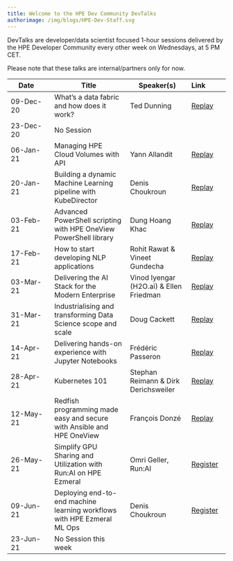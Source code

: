 ```yaml
---
title: Welcome to the HPE Dev Community DevTalks
authorimage: /img/blogs/HPE-Dev-Staff.svg
---
```

DevTalks are developer/data scientist focused 1-hour sessions delivered by the HPE Developer Community
 every other week on Wednesdays, at 5 PM CET. 

Please note that these talks are internal/partners only for now.

| &nbsp;&nbsp;&nbsp;&nbsp;Date&nbsp;&nbsp;&nbsp;&nbsp;&nbsp;&nbsp;&nbsp; | Title                                                                    | Speaker(s)                               | Link&nbsp;&nbsp;&nbsp;&nbsp;&nbsp;&nbsp;&nbsp;&nbsp;&nbsp;                            |
| ---------------------------------------------------------------------- | ------------------------------------------------------------------------ | ---------------------------------------- | ------------------------------------------------------------------------------------- |
| 09-Dec-20                                                              | What’s a data fabric and how does it work?                               | Ted Dunning                              | [Replay](https://vimeo.com/489790992/47e806f228)                                      |
| 23-Dec-20                                                              | No Session                                                               |                                          |                                                                                       |
| 06-Jan-21                                                              | Managing HPE Cloud Volumes with API                                      | Yann Allandit                            | [Replay](https://vimeo.com/498286520/1a5f5f742a)                                      |
| 20-Jan-21                                                              | Building a dynamic Machine Learning pipeline with KubeDirector           | Denis Choukroun                          | [Replay](https://vimeo.com/503611948)                                                 |
| 03-Feb-21                                                              | Advanced PowerShell scripting with HPE OneView PowerShell library        | Dung Hoang Khac                          | [Replay](https://vimeo.com/508802530)                                                 |
| 17-Feb-21                                                              | How to start developing NLP applications                                 | Rohit Rawat & Vineet Gundecha            | [Replay](https://vimeo.com/514054456)                                                 |
| 03-Mar-21                                                              | Delivering the AI Stack for the Modern Enterprise                        | Vinod Iyengar (H2O.ai) &  Ellen Friedman | [Replay](https://vimeo.com/520629079/56fecc72f8)                                      |
| 31-Mar-21                                                              | Industrialising and transforming Data Science scope and scale            | Doug Cackett                             | [Replay](https://vimeo.com/532641045/d498467501)                                      |
| 14-Apr-21                                                              | Delivering hands-on experience with Jupyter Notebooks                    | Frédéric Passeron                        | [Replay](https://vimeo.com/538827953/40387677ef)                                      |
| 28-Apr-21                                                              | Kubernetes 101                                                           | Stephan Reimann & Dirk Derichsweiler     | [Replay](https://vimeo.com/545011185/c1743960d0)                                      |
| 12-May-21                                                              | Redfish programming made easy and secure with Ansible and HPE OneView    | François Donzé                           | [Replay](https://vimeo.com/551601359/637575f495)                                      |
| 26-May-21                                                              | Simplify GPU Sharing and Utilization with Run:AI on HPE Ezmeral          | Omri Geller, Run:AI                      | [Register](https://hpe.zoom.us/meeting/register/tJEvduqqqDkuGd2uPAtV0MPcrGZIdy8rTs8f) |
| 09-Jun-21                                                              | Deploying end-to-end machine learning workflows​ with HPE Ezmeral ML Ops | Denis Choukroun                          | [Register](https://hpe.zoom.us/meeting/register/tJMlc-CgrT8pG9BhqTuInUAvxtBWbNUinqEz) |
| 23-Jun-21                                                              | No Session this week                                                     |                                          |                                                                                       |